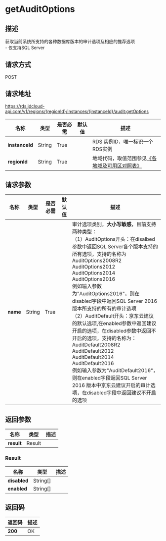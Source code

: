 # getAuditOptions


## 描述
获取当前系统所支持的各种数据库版本的审计选项及相应的推荐选项<br>- 仅支持SQL Server

## 请求方式
POST

## 请求地址
https://rds.jdcloud-api.com/v1/regions/{regionId}/instances/{instanceId}/audit:getOptions

|名称|类型|是否必需|默认值|描述|
|---|---|---|---|---|
|**instanceId**|String|True| |RDS 实例ID，唯一标识一个RDS实例|
|**regionId**|String|True| |地域代码，取值范围参见[《各地域及可用区对照表》](../Enum-Definitions/Regions-AZ.md)|

## 请求参数
|名称|类型|是否必需|默认值|描述|
|---|---|---|---|---|
|**name**|String|True| |审计选项类别，**大小写敏感**，目前支持两种类型：<br>（1）AuditOptions开头：在disalbed参数中返回SQL Server各个版本支持的所有选项，支持的名称为<br>AuditOptions2008R2<br>AuditOptions2012<br>AuditOptions2014<br>AuditOptions2016<br>例如输入参数为"AuditOptions2016"，则在disabled字段中返回SQL Server 2016 版本所支持的所有的审计选项<br>（2）AuditDefault开头：京东云建议的默认选项,在enabled参数中返回建议开启的选项，在disabled参数中返回不开启的选项，支持的名称为：<br>AuditDefault2008R2<br>AuditDefault2012<br>AuditDefault2014<br>AuditDefault2016<br>例如输入参数为"AuditDefault2016"，则在enabled字段返回SQL Server 2016 版本中京东云建议开启的审计选项，在disabled字段中返回建议不开启的选项|


## 返回参数
|名称|类型|描述|
|---|---|---|
|**result**|Result| |


### Result
|名称|类型|描述|
|---|---|---|
|**disabled**|String[]| |
|**enabled**|String[]| |

## 返回码
|返回码|描述|
|---|---|
|**200**|OK|

